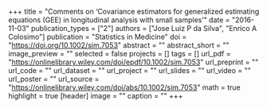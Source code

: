 +++
title = "Comments on ‘Covariance estimators for generalized estimating equations (GEE) in longitudinal analysis with small samples’"
date = "2016-11-03"
publication_types = ["2"]
authors = ["Jose Luiz P da Silva", "Enrico A Colosimo"]
publication = "Statistics in Medicine" 
doi = "https://doi.org/10.1002/sim.7053"
abstract = ""
abstract_short = ""
image_preview = ""
selected = false
projects = []
tags = []
url_pdf = "https://onlinelibrary.wiley.com/doi/epdf/10.1002/sim.7053"
url_preprint = ""
url_code = ""
url_dataset = ""
url_project = ""
url_slides = ""
url_video = ""
url_poster = ""
url_source = "https://onlinelibrary.wiley.com/doi/abs/10.1002/sim.7053"
math = true
highlight = true
[header]
image = ""
caption = ""
+++
